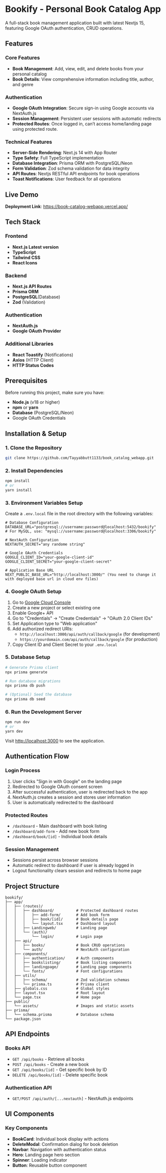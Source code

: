 # Bookify - Personal Book Catalog App

A  full-stack book management application built with latest Nextjs 15, featuring Google OAuth authentication, CRUD operations.

## Features

### Core Features

- **Book Management**: Add, view, edit, and delete books from your personal catalog
- **Book Details**: View comprehensive information including title, author, and genre

### Authentication

- **Google OAuth Integration**: Secure sign-in using Google accounts via NextAuth.js
- **Session Management**: Persistent user sessions with automatic redirects
- **Protected Routes**: Once logged in, can’t access home/landing page using protected route.

### Technical Features

- **Server-Side Rendering**: Next.js 14 with App Router
- **Type Safety**: Full TypeScript implementation
- **Database Integration**: Prisma ORM with PostgreSQL/Neon
- **Form Validation**: Zod schema validation for data integrity
- **API Routes**: Nextjs RESTful API endpoints for book operations
- **Toast Notifications**: User feedback for all operations

## Live Demo

**Deployment Link**: https://book-catalog-webapp.vercel.app/

## Tech Stack

### Frontend

- **Next.js  Latest version**
- **TypeScript**
- **Tailwind CSS**
- **React Icons**

### Backend

- **Next.js API Routes**
- **Prisma ORM**
- **PostgreSQL**(Database)
- **Zod** (Validation)

### Authentication

- **NextAuth.js**
- **Google OAuth Provider**

### Additional Libraries

- **React Toastify** (Notifications)
- **Axios** (HTTP Client)
- **HTTP Status Codes**

## Prerequisites

Before running this project, make sure you have:

- **Node.js** (v18 or higher)
- **npm** or **yarn**
- **Database** (PostgreSQL/Neon)
- Google OAuth Credentials

## Installation & Setup

### 1. Clone the Repository

```bash
git clone https://github.com/Tayyabbutt1133/book_catalog_webapp.git

```

### 2. Install Dependencies

```bash
npm install
# or
yarn install

```

### 3. Environment Variables Setup

Create a `.env.local` file in the root directory with the following variables:

```
# Database Configuration
DATABASE_URL="postgresql://username:password@localhost:5432/bookify"
# For MySQL, use: "mysql://username:password@localhost:3306/bookify"

# NextAuth Configuration
NEXTAUTH_SECRET="any randome string"

# Google OAuth Credentials
GOOGLE_CLIENT_ID="your-google-client-id"
GOOGLE_CLIENT_SECRET="your-google-client-secret"

# Application Base URL
NEXT_PUBLIC_BASE_URL="http://localhost:3000/" (You need to change it with deployed base url in cloud env files)

```

### 4. Google OAuth Setup

1. Go to [Google Cloud Console](https://console.cloud.google.com/)
2. Create a new project or select existing one
3. Enable Google+ API
4. Go to "Credentials" → "Create Credentials" → "OAuth 2.0 Client IDs"
5. Set Application type to "Web application"
6. Add authorized redirect URIs:
    - `http://localhost:3000/api/auth/callback/google` (for development)
    - `https://yourdomain.com/api/auth/callback/google` (for production)
7. Copy Client ID and Client Secret to your `.env.local`

### 5. Database Setup

```bash
# Generate Prisma client
npx prisma generate

# Run database migrations
npx prisma db push

# (Optional) Seed the database
npx prisma db seed

```

### 6. Run the Development Server

```bash
npm run dev
# or
yarn dev

```

Visit [http://localhost:3000](http://localhost:3000/) to see the application.

## Authentication Flow

### Login Process

1. User clicks "Sign in with Google" on the landing page
2. Redirected to Google OAuth consent screen
3. After successful authentication, user is redirected back to the app
4. NextAuth.js creates a session and stores user information
5. User is automatically redirected to the dashboard

### Protected Routes

- `/dashboard` - Main dashboard with book listing
- `/dashboard/add-form` - Add new book form
- `/dashboard/book/[id]` - Individual book details

### Session Management

- Sessions persist across browser sessions
- Automatic redirect to dashboard if user is already logged in
- Logout functionality clears session and redirects to home page

## Project Structure

```
bookify/
├── app/
│   ├── (routes)/
│   │   ├── dashboard/          # Protected dashboard routes
│   │   │   ├── add-form/       # Add book form
│   │   │   ├── book/[id]/      # Book details page
│   │   │   └── layout.tsx      # Dashboard layout
│   │   ├── Landingweb/         # Landing page
│   │   └── (auth)/
│   │       └── login/          # Login page
│   ├── api/
│   │   ├── books/              # Book CRUD operations
│   │   └── auth/               # NextAuth configuration
│   ├── components/
│   │   ├── authentication/     # Auth components
│   │   ├── bookslisting/       # Book listing components
│   │   ├── landingpage/        # Landing page components
│   │   └── fonts/              # Font configurations
│   ├── utils/
│   │   ├── schema/             # Zod validation schemas
│   │   └── prisma.ts           # Prisma client
│   ├── globals.css             # Global styles
│   ├── layout.tsx              # Root layout
│   └── page.tsx                # Home page
├── public/
│   └── assets/                 # Images and static assets
├── prisma/
│   └── schema.prisma           # Database schema
└── package.json

```

## API Endpoints

### Books API

- `GET /api/books` - Retrieve all books
- `POST /api/books` - Create a new book
- `GET /api/books/[id]` - Get specific book by ID
- `DELETE /api/books/[id]` - Delete specific book

### Authentication API

- `GET/POST /api/auth/[...nextauth]` - NextAuth.js endpoints

## UI Components

### Key Components

- **BookCard**: Individual book display with actions
- **DeleteModal**: Confirmation dialog for book deletion
- **Navbar**: Navigation with authentication status
- **Hero**: Landing page hero section
- **Spinner**: Loading indicator
- **Button**: Reusable button component
